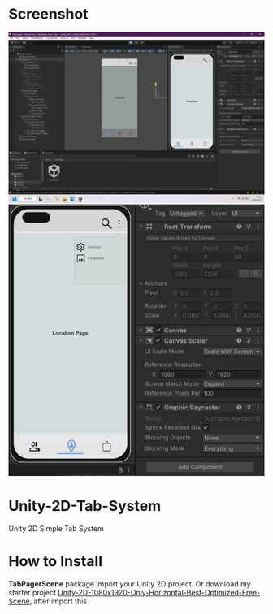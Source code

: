 # Screenshot
 <img src="screen1.png" alt="ScreenShot1" />
 <img src="screen2.png" alt="ScreenShot1" />

# Unity-2D-Tab-System
 Unity 2D Simple Tab System

# How to Install
 **TabPagerScene** package import your Unity 2D project. Or download my starter project [Unity-2D-1080x1920-Only-Horizontal-Best-Optimized-Free-Scene](https://github.com/saglik216/Unity-2D-1080x1920-Only-Horizontal-Best-Optimized-Free-Scene "Unity-2D-1080x1920-Only-Horizontal-Best-Optimized-Free-Scene"), after import this

